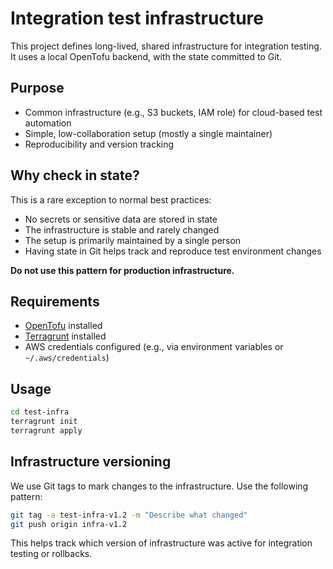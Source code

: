 # Integration test infrastructure

This project defines long-lived, shared infrastructure for integration testing.
It uses a local OpenTofu backend, with the state committed to Git.


## Purpose

- Common infrastructure (e.g., S3 buckets, IAM role) for cloud-based test automation
- Simple, low-collaboration setup (mostly a single maintainer)
- Reproducibility and version tracking


## Why check in state?

This is a rare exception to normal best practices:

- No secrets or sensitive data are stored in state
- The infrastructure is stable and rarely changed
- The setup is primarily maintained by a single person
- Having state in Git helps track and reproduce test environment changes

**Do not use this pattern for production infrastructure.**


## Requirements

- [OpenTofu](https://opentofu.org/) installed
- [Terragrunt](https://terragrunt.gruntwork.io/) installed
- AWS credentials configured (e.g., via environment variables or `~/.aws/credentials`)


## Usage

```sh
cd test-infra
terragrunt init
terragrunt apply
```


## Infrastructure versioning

We use Git tags to mark changes to the infrastructure. Use the following
pattern:

```sh
git tag -a test-infra-v1.2 -m "Describe what changed"
git push origin infra-v1.2
```

This helps track which version of infrastructure was active for integration
testing or rollbacks.
